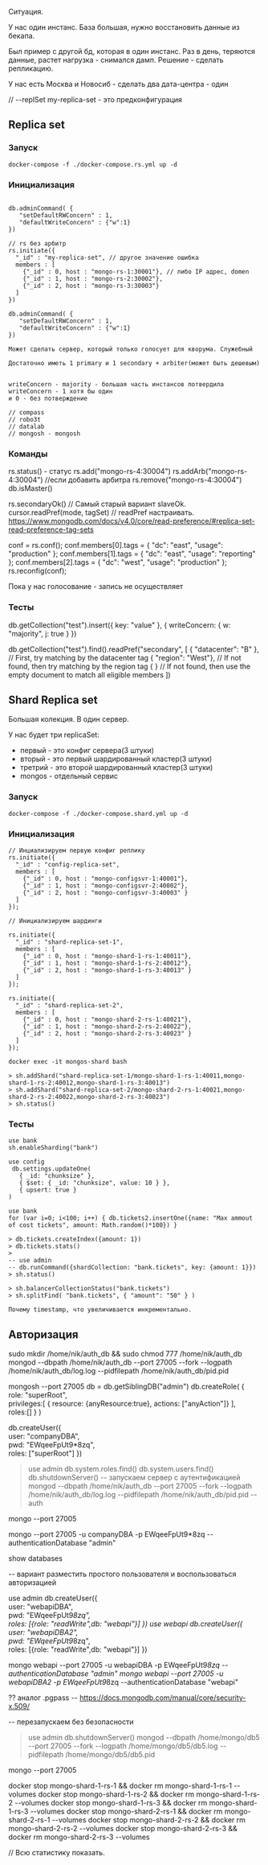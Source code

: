 <!-- bind-all-ip + firewall выше + ssl + авторизация -->

Ситуация.

У нас один инстанс. База большая, нужно восстановить данные из бекапа.

Был пример с другой бд, которая в один инстанс. Раз в день, теряются данные, растет нагрузка - снимался дамп. Решение - сделать репликацию.

У нас есть Москва и Новосиб - сделать два дата-центра - один 


// --replSet my-replica-set - это предконфигурация


## Replica set

### Запуск

`docker-compose -f ./docker-compose.rs.yml up -d`

### Инициализация

```

db.adminCommand( {
   "setDefaultRWConcern" : 1,
   "defaultWriteConcern" : {"w":1}
})

// rs без арбитр
rs.initiate({
  "_id" : "my-replica-set", // другое значение ошибка 
  members : [
    {"_id" : 0, host : "mongo-rs-1:30001"}, // либо IP адрес, domen
    {"_id" : 1, host : "mongo-rs-2:30002"},
    {"_id" : 2, host : "mongo-rs-3:30003"}
  ]
})

db.adminCommand( {
   "setDefaultRWConcern" : 1,
   "defaultWriteConcern" : {"w":1}
})

Может сделать сервер, который только голосует для кворума. Служебный

Достаточно иметь 1 primary и 1 secondary + arbiter(может быть дешевым)


writeConcern - majority - большая часть инстансов потвердила
writeConcern - 1 хотя бы один
и 0 - без потверждение

// compass
// robo3t
// datalab
// mongosh - mongosh

```

### Команды

rs.status() - статус
rs.add("mongo-rs-4:30004")
rs.addArb("mongo-rs-4:30004") //если добавить арбитра
rs.remove("mongo-rs-4:30004")
db.isMaster()

rs.secondaryOk() // Самый старый вариант slaveOk. 
cursor.readPref(mode, tagSet) // readPref настраивать.
https://www.mongodb.com/docs/v4.0/core/read-preference/#replica-set-read-preference-tag-sets

conf = rs.conf();
conf.members[0].tags = { "dc": "east", "usage": "production" };
conf.members[1].tags = { "dc": "east", "usage": "reporting" };
conf.members[2].tags = { "dc": "west", "usage": "production" };
rs.reconfig(conf);

Пока у нас голосование - запись не осуществляет

### Тесты

db.getCollection("test").insert({ key: "value" }, { writeConcern: { w: "majority", j: true } })

db.getCollection("test").find().readPref("secondary", [
      { "datacenter": "B" },    // First, try matching by the datacenter tag
      { "region": "West"},      // If not found, then try matching by the region tag
      { }                       // If not found, then use the empty document to match all eligible members
   ])

## Shard Replica set

Большая колекция. В один сервер.

У нас будет три replicaSet:
- первый - это конфиг сервера(3 штуки)
- вторый - это первый шардированный кластер(3 штуки)
- третрий - это второй шардированный кластер(3 штуки)
- mongos - отдельный сервис

### Запуск

`docker-compose -f ./docker-compose.shard.yml up -d`

### Инициализация

```
// Инциализируем первую конфиг реплику
rs.initiate({
  "_id" : "config-replica-set", 
  members : [
    {"_id" : 0, host : "mongo-configsvr-1:40001"},
    {"_id" : 1, host : "mongo-configsvr-2:40002"},
    {"_id" : 2, host : "mongo-configsvr-3:40003" }
  ]
});

// Инициализируем шардинги

rs.initiate({
  "_id" : "shard-replica-set-1", 
  members : [
    {"_id" : 0, host : "mongo-shard-1-rs-1:40011"},
    {"_id" : 1, host : "mongo-shard-1-rs-2:40012"},
    {"_id" : 2, host : "mongo-shard-1-rs-3:40013" }
  ]
});

rs.initiate({
  "_id" : "shard-replica-set-2", 
  members : [
    {"_id" : 0, host : "mongo-shard-2-rs-1:40021"},
    {"_id" : 1, host : "mongo-shard-2-rs-2:40022"},
    {"_id" : 2, host : "mongo-shard-2-rs-3:40023" }
  ]
});

docker exec -it mongos-shard bash

> sh.addShard("shard-replica-set-1/mongo-shard-1-rs-1:40011,mongo-shard-1-rs-2:40012,mongo-shard-1-rs-3:40013")
> sh.addShard("shard-replica-set-2/mongo-shard-2-rs-1:40021,mongo-shard-2-rs-2:40022,mongo-shard-2-rs-3:40023")
> sh.status()

```

### Тесты

```
use bank
sh.enableSharding("bank")

use config
 db.settings.updateOne(
   { _id: "chunksize" },
   { $set: { _id: "chunksize", value: 10 } },
   { upsert: true }
)

use bank
for (var i=0; i<100; i++) { db.tickets2.insertOne({name: "Max ammout of cost tickets", amount: Math.random()*100}) }

> db.tickets.createIndex({amount: 1})
> db.tickets.stats()
> 
-- use admin
-- db.runCommand({shardCollection: "bank.tickets", key: {amount: 1}})
> sh.status()

> sh.balancerCollectionStatus("bank.tickets")
> sh.splitFind( "bank.tickets", { "amount": "50" } )

Почему timestamp, что увеличивается инкрементально.

```

## Авторизация

sudo mkdir /home/nik/auth_db && sudo chmod 777 /home/nik/auth_db
mongod --dbpath /home/nik/auth_db --port 27005 --fork --logpath /home/nik/auth_db/log.log --pidfilepath /home/nik/auth_db/pid.pid

mongosh --port 27005
db = db.getSiblingDB("admin")
db.createRole(
    {      
     role: "superRoot",      
     privileges:[
        { resource: {anyResource:true}, actions: ["anyAction"]}
     ],      
     roles:[] 
    }
)

db.createUser({      
     user: "companyDBA",      
     pwd: "EWqeeFpUt9*8zq",      
     roles: ["superRoot"] 
})

> use admin
> db.system.roles.find()
> db.system.users.find()
> db.shutdownServer()
-- запускаем сервер с аутентификацией
mongod --dbpath /home/nik/auth_db --port 27005 --fork --logpath /home/nik/auth_db/log.log --pidfilepath /home/nik/auth_db/pid.pid --auth

mongo --port 27005

mongo --port 27005 -u companyDBA -p EWqeeFpUt9*8zq --authenticationDatabase "admin"

show databases



-- вариант разместить простого пользователя и воспользоваться авторизацией

use admin
db.createUser({      
     user: "webapiDBA",      
     pwd: "EWqeeFpUt9*8zq",      
     roles: [{role: "readWrite",db: "webapi"}] 
})
use webapi
db.createUser({      
     user: "webapiDBA2",      
     pwd: "EWqeeFpUt9*8zq",      
     roles: [{role: "readWrite",db: "webapi"}] 
})

mongo webapi --port 27005 -u webapiDBA -p EWqeeFpUt9*8zq --authenticationDatabase "admin"
mongo webapi --port 27005 -u webapiDBA2 -p EWqeeFpUt9*8zq --authenticationDatabase "webapi"


?? аналог .pgpass
-- https://docs.mongodb.com/manual/core/security-x.509/

-- перезапускаем без безопасности
> use admin
> db.shutdownServer()
mongod --dbpath /home/mongo/db5 --port 27005 --fork --logpath /home/mongo/db5/db5.log --pidfilepath /home/mongo/db5/db5.pid

mongo --port 27005




docker stop mongo-shard-1-rs-1 && docker rm mongo-shard-1-rs-1 --volumes
docker stop mongo-shard-1-rs-2 && docker rm mongo-shard-1-rs-2 --volumes
docker stop mongo-shard-1-rs-3 && docker rm mongo-shard-1-rs-3 --volumes
docker stop mongo-shard-2-rs-1 && docker rm mongo-shard-2-rs-1 --volumes
docker stop mongo-shard-2-rs-2 && docker rm mongo-shard-2-rs-2 --volumes
docker stop mongo-shard-2-rs-3 && docker rm mongo-shard-2-rs-3 --volumes


// Всю статистику показать.
